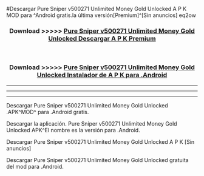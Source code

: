#Descargar Pure Sniper v500271 Unlimited Money Gold Unlocked  A P K MOD para ^Android gratis.la última versión[Premium]^[Sin anuncios] eq2ow



<div align="center">
<h3>Download >>>>> <a href="https://es-web.web.app/?es= Pure Sniper v500271 Unlimited Money Gold Unlocked ">Pure Sniper v500271 Unlimited Money Gold Unlocked  Descargar A P K Premium</a></h3><br>

<h3>Download >>>>> <a href="https://es-web.web.app/?es= Pure Sniper v500271 Unlimited Money Gold Unlocked ">Pure Sniper v500271 Unlimited Money Gold Unlocked  Instalador de A P K para .Android</a></h3>
</div>


----------------------------------------------------------

----------------------------------------------------------

----------------------------------------------------------

Descargar Pure Sniper v500271 Unlimited Money Gold Unlocked  .APK^MOD^ para .Android gratis.

Descargar la aplicación. Pure Sniper v500271 Unlimited Money Gold Unlocked  APK^El nombre es la versión para .Android.

Descargar Pure Sniper v500271 Unlimited Money Gold Unlocked  A P K [Sin anuncios]

Descargar Pure Sniper v500271 Unlimited Money Gold Unlocked  gratuita del mod para .Android.